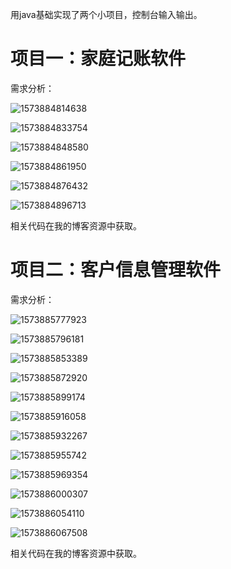 用java基础实现了两个小项目，控制台输入输出。



# 项目一：家庭记账软件 

需求分析：

![1573884814638](assets/1573884814638.png)



![1573884833754](assets/1573884833754.png)

![1573884848580](assets/1573884848580.png)

![1573884861950](assets/1573884861950.png)

![1573884876432](assets/1573884876432.png)

![1573884896713](assets/1573884896713.png)

相关代码在我的博客资源中获取。



# 项目二：客户信息管理软件 

需求分析：

![1573885777923](assets/1573885777923.png)

![1573885796181](assets/1573885796181.png)

![1573885853389](assets/1573885853389.png)

![1573885872920](assets/1573885872920.png)

![1573885899174](assets/1573885899174.png)

![1573885916058](assets/1573885916058.png)

![1573885932267](assets/1573885932267.png)

![1573885955742](assets/1573885955742.png)

![1573885969354](assets/1573885969354.png)

![1573886000307](assets/1573886000307.png)

![1573886054110](assets/1573886054110.png)

![1573886067508](assets/1573886067508.png)

相关代码在我的博客资源中获取。